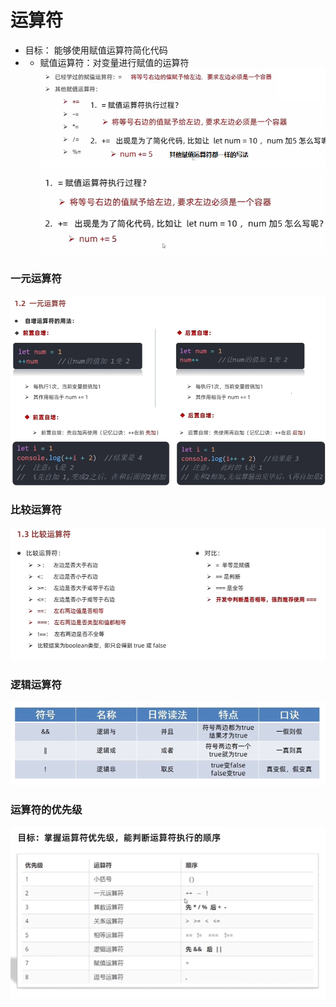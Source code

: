 # 运算符
+ 目标： 能够使用赋值运算符简化代码
+ + 赋值运算符：对变量进行赋值的运算符
![](/images/%E8%B5%8B%E5%80%BC%E8%BF%90%E7%AE%97%E7%AC%A6.png)
![](/images/%E8%B5%8B%E5%80%BC%E8%BF%90%E7%AE%97%E7%AC%A61.png)

### 一元运算符
![](/images/%E4%B8%80%E5%85%83%E8%BF%90%E7%AE%97%E7%AC%A6.png)

### 比较运算符
![](/images/%E6%AF%94%E8%BE%83%E8%BF%90%E7%AE%97%E7%AC%A6.png)

### 逻辑运算符 
![](/images/%E9%80%BB%E8%BE%91%E8%BF%90%E7%AE%97%E7%AC%A6.png)

### 运算符的优先级
![](/images/%E8%BF%90%E7%AE%97%E7%AC%A6%E4%BC%98%E5%85%88%E7%BA%A7.png)

